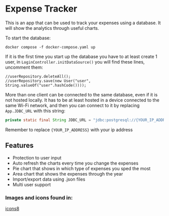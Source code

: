 # Expense Tracker

This is an app that can be used to track your expenses using a database.
It will show the analytics through useful charts.

To start the database:
```shell
docker compose -f docker-compose.yaml up
```

If it is the first time you start up the database you have to at least create 1 user, in `LoginController.initDataSource()` you will find these lines, uncomment them:

```
//userRepository.deleteAll();
//userRepository.save(new User("user", String.valueOf("user".hashCode())));
```

More than one client can be connected to the same database, even if it is not hosted locally.
It has to be at least hosted in a device connected to the same Wi-Fi network, and then you can connect to it by replacing `App.JDBC_URL` with this string:

```java
private static final String JDBC_URL = "jdbc:postgresql://{YOUR_IP_ADDRESS}:543/jdbc_schema?user=user&password=secret&ssl=false";
```

Remember to replace `{YOUR_IP_ADDRESS}` with your ip address

## Features

* Protection to user input
* Auto refresh the charts every time you change the expenses
* Pie chart that shows in which type of expenses you sped the most
* Area chart that shows the expenses through the year
* Import/export data using .json files
* Multi user support

### Images and icons found in:

[icons8](https://icons8.it/icons)
